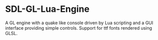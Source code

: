 SDL-GL-Lua-Engine
=================

A GL engine with a quake like console driven by Lua scripting and a GUI interface providing simple controls.  Support for ttf fonts rendered using GLSL.
